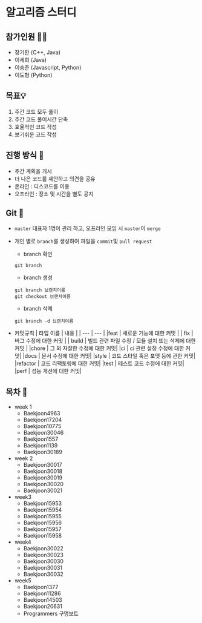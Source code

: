 # 알고리즘 스터디

## 참가인원 🙋‍♂️

- 장기환 (C++, Java)
- 이세희 (Java)
- 이승준 (Javascript, Python)
- 이도형 (Python)

## 목표💡

1. 주간 코드 모두 풀이
2. 주간 코드 풀이시간 단축
3. 효율적인 코드 작성
4. 보기쉬운 코드 작성

## 진행 방식 🎲
- 주간 계획을 개시
- 더 나은 코드를 제안하고 의견을 공유
- 온라인 : 디스코드를 이용
- 오프라인 : 장소 및 시간을 별도 공지

## Git 🌱

- `master` 대표자 1명이 관리 하고, 오프라인 모임 시 `master`이 `merge`

-  개인 별로 `branch`를 생성하여 파일을 `commit`및 `pull request`

    - branch 확인
    ```
    git branch
    ```
    - branch 생성
    ```
    git branch 브랜치이름
    git checkout 브랜치이름
    ```
    - branch 삭제
    ```
    git branch -d 브랜치이름
    ```

- 커밋규칙
    | 타입 이름 | 내용 |
    | --- | --- |
    |feat | 새로운 기능에 대한 커밋 |
    | fix | 버그 수정에 대한 커밋 |
    | build | 빌드 관련 파일 수정 / 모듈 설치 또는 삭제에 대한 커밋 |
    |chore | 그 외 자잘한 수정에 대한 커밋|
    |ci | ci 관련 설정 수정에 대한 커밋|
    |docs | 문서 수정에 대한 커밋|
    |style | 코드 스타일 혹은 포맷 등에 관한 커밋|
    |refactor | 코드 리팩토링에 대한 커밋|
    |test | 테스트 코드 수정에 대한 커밋|
    |perf | 성능 개선에 대한 커밋|


## 목차 🔎
- week 1
    - Baekjoon4963  
    - Baekjoon17204    
    - Baekjoon10775  
    - Baekjoon30046 
    - Baekjoon1557
    - Baekjoon1139
    - Baekjoon30189
- week 2
    - Baekjoon30017
    - Baekjoon30018
    - Baekjoon30019
    - Baekjoon30020
    - Baekjoon30021
- week3
    - Baekjoon15953
    - Baekjoon15954
    - Baekjoon15955
    - Baekjoon15956
    - Baekjoon15957
    - Baekjoon15958
- week4
    - Baekjoon30022
    - Baekjoon30023
    - Baekjoon30030
    - Baekjoon30031
    - Baekjoon30032
- week5
    - Baekjoon1377
    - Baekjoon11286
    - Baekjoon14503
    - Baekjoon20631
    - Programmers 구명보트